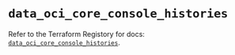 # `data_oci_core_console_histories`

Refer to the Terraform Registory for docs: [`data_oci_core_console_histories`](https://registry.terraform.io/providers/oracle/oci/6.18.0/docs/data-sources/core_console_histories).
